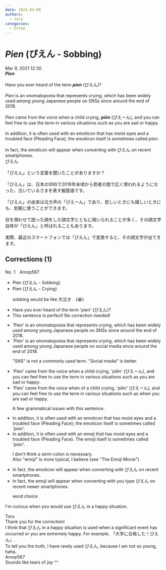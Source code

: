 ```yaml
---
date: 2021-03-09
authors:
  - toru
categories:
  - Essay
---
```


<h1 id="subject_show"><strong><em>Pien</strong></em> (ぴえん - Sobbing)</h1>
<div class="date">Mar 9, 2021 12:30</div>
<div id="post"><div id="body_show_ori">
<strong><em>Pien</strong></em><br/><br/>Have you ever heard of the term <strong><em>pien</em></strong> (ぴえん)?<br/><br/><em>Pien</em> is an onomatopoeia that represents crying, which has been widely used among young Japanese people on SNSs since around the end of 2018.<br/><br/><em>Pien</em> came from the voice when a child crying, <strong><em>piēn</em></strong> (ぴえーん), and you can feel free to use the term in various situations such as you are sad or happy.<br/><br/>In addition, it is often used with an emoticon that has moist eyes and a troubled face (Pleading Face); the emoticon itself is sometimes called <em>pien</em>.<br/><br/>In fact, the emoticon will appear when converting with ぴえん on recent smartphones.
</div></div>

<!-- more -->

<div id="post_ja"><div id="body_show_mo">
ぴえん<br/><br/>「ぴえん」という言葉を聞いたことがありますか？<br/><br/>「ぴえん」は、日本のSNSで2018年末頃から若者の間で広く使われるようになった、泣いているさまを表す擬態語です。<br/><br/>「ぴえん」の由来は泣き声の「ぴえーん」であり、悲しいときにも嬉しいときにも、気軽に使うことができます。<br/><br/>目を潤わせて困った顔をした顔文字とともに用いられることが多く、その顔文字自体が「ぴえん」と呼ばれることもあります。<br/><br/>実際、最近のスマートフォンでは「ぴえん」で変換すると、その顔文字が出てきます。
</div></div>

## Corrections (1)
<div id="block"><div class="first_name"> No. 1　<span class="just_name">Amop567</span></div><div id="block2">
<ul class="correction_field">
<li class="incorrect">Pien (ぴえん - Sobbing)</li>
<li class="corrected correct">
Pien (ぴえん - <span class="f_blue">Crying</span>)
<p class="correction_comment">sobbing would be like 大泣き　(😭)</p>
</li>
</ul>
<ul class="correction_field">
<li class="incorrect">Have you ever heard of the term 'pien' (ぴえん)?</li>
<li class="corrected perfect">This sentence is perfect! No correction needed!</li>
</ul>
<ul class="correction_field">
<li class="incorrect">'Pien' is an onomatopoeia that represents crying, which has been widely used among young Japanese people on SNSs since around the end of 2018.</li>
<li class="corrected correct">
'Pien' is an onomatopoeia that represents crying, which has been widely used among young Japanese people on <span class="f_blue">social media</span> since around the end of 2018.
<p class="correction_comment">"SNS" is not a commonly used term. "Social media" is better.</p>
</li>
</ul>
<ul class="correction_field">
<li class="incorrect">'Pien' came from the voice when a child crying, 'piēn' (ぴえーん), and you can feel free to use the term in various situations such as you are sad or happy.</li>
<li class="corrected correct">
'Pien' came from the voice <span class="sline"><span class="f_red">when</span></span> <span class="f_blue">of</span> a child crying, 'piēn' (ぴえーん), and you can feel free to use the term in various situations such as <span class="f_blue">when </span>you are sad or happy.
<p class="correction_comment">A few grammatical issues with this sentence.</p>
</li>
</ul>
<ul class="correction_field">
<li class="incorrect">In addition, it is often used with an emoticon that has moist eyes and a troubled face (Pleading Face); the emoticon itself is sometimes called 'pien'.</li>
<li class="corrected correct">
In addition, it is often used with an emo<span class="f_blue">ji</span> that has moist eyes and a troubled face (Pleading Face)<span class="f_blue">.</span> <span class="f_blue">T</span>he emo<span class="f_blue">ji</span> itself is sometimes called 'pien'.
<p class="correction_comment">I don't think a semi-colon is necessary. <br/>Also "emoji" is more typical, I believe (see "The Emoji Movie")</p>
</li>
</ul>
<ul class="correction_field">
<li class="incorrect">In fact, the emoticon will appear when converting with ぴえん on recent smartphones.</li>
<li class="corrected correct">
In fact, the emo<span class="f_blue">ji</span> will appear when <span class="f_red"><span class="sline">converting with</span></span> <span class="f_blue">you type </span>ぴえん on <span class="sline"><span class="f_red">recent</span></span> <span class="f_blue">newer</span> smartphones.
<p class="correction_comment">word choice</p>
</li>
</ul>
<p class="comment_small">
 I'm curious when you would use ぴえん in a happy situation.
</p>

</div><div class="name"><span class="just_name">Toru</span><br>
Thank you for the correction!<br/>I think that ぴえん in a happy situation is used when a significant event has occurred or you are extremely happy. For example, 「大学に合格した！ぴえん」.<br/>To tell you the truth, I have rarely used ぴえん, because I am not so young, haha.
</div>
<div class="name"><span class="just_name">Amop567</span><br>
Sounds like tears of joy ^^
</div>
</div>
